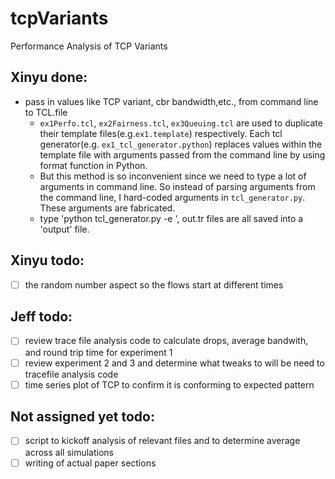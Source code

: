 # tcpVariants
Performance Analysis of TCP Variants 
## Xinyu done:
* pass in values like TCP variant, cbr bandwidth,etc., from command line to TCL.file
  * `ex1Perfo.tcl`, `ex2Fairness.tcl`, `ex3Queuing.tcl` are used to duplicate their template files(e.g.`ex1.template`) respectively. Each tcl generator(e.g. `ex1_tcl_generator.python`) replaces values within the template file with arguments passed from the command line by using format function in Python. 
  * But this method is so inconvenient since we need to type a lot of arguments in command line. So instead of parsing arguments from the command line,  I hard-coded arguments in `tcl_generator.py`. These arguments are fabricated. 
  * type 'python tcl_generator.py -e <ex3>', out.tr files are all saved into a 'output' file. 
## Xinyu todo:
- [ ] the random number aspect so the flows start at different times

## Jeff todo:
- [ ] review trace file analysis code to calculate drops, average bandwith, and round trip time for experiment 1
- [ ] review experiment 2 and 3 and determine what tweaks to will be need to tracefile analysis code
- [ ] time series plot of TCP to confirm it is conforming to expected pattern

## Not assigned yet todo:
- [ ] script to kickoff analysis of relevant files and to determine average across all simulations
- [ ] writing of actual paper sections

